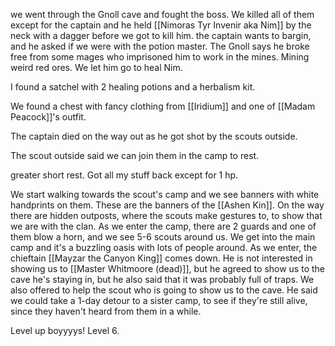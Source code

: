 we went through the Gnoll cave and fought the boss.
We killed all of them except for the captain and he held [[Nimoras Tyr Invenir aka Nim]] by the neck with a dagger before we got to kill him.
the captain wants to bargin, and he asked if we were with the potion master.
The Gnoll says he broke free from some mages who imprisoned him to work in the mines. Mining weird red ores.
We let him go to heal Nim.

I found a satchel with 2 healing potions and a herbalism kit.

We found a chest with fancy clothing from [[Iridium]] and one of [[Madam Peacock]]'s outfit.

The captain died on the way out as he got shot by the scouts outside.

The scout outside said we can join them in the camp to rest.

greater short rest. Got all my stuff back except for 1 hp.

We start walking towards the scout's camp and we see banners with white handprints on them. These are the banners of the [[Ashen Kin]]. On the way there are hidden outposts, where the scouts make gestures to, to show that we are with the clan.
As we enter the camp, there are 2 guards and one of them blow a horn, and we see 5-6 scouts around us.
We get into the main camp and it's a buzzling oasis with lots of people around.
As we enter, the chieftain [[Mayzar the Canyon King]] comes down. He is not interested in showing us to [[Master Whitmoore (dead)]], but he agreed to show us to the cave he's staying in, but he also said that it was probably full of traps.
We also offered to help the scout who is going to show us to the cave. He said we could take a 1-day detour to a sister camp, to see if they're still alive, since they haven't heard from them in a while.


Level up boyyyys! Level 6.


